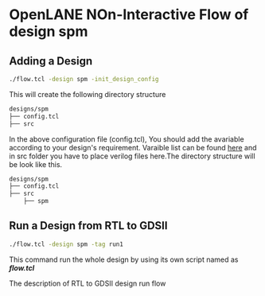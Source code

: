 # OpenLANE NOn-Interactive Flow of design spm


## Adding a Design

```bash
./flow.tcl -design spm -init_design_config
```
This will create the following directory structure
```bash 
designs/spm
├── config.tcl
├── src

```
In the above configuration file (config.tcl), You should add the avariable according to your design's requirement. Varaible list can be found [here](https://openlane-docs.readthedocs.io/en/rtd-develop/configuration/README.html) and in src folder you have to place verilog files here.The directory structure will be look like this.
```bash 
designs/spm
├── config.tcl
├── src
    ├── spm

```
## Run a Design from RTL to GDSII

```bash
./flow.tcl -design spm -tag run1
```
This command run the whole design by using its own script named as ***flow.tcl***

The description of RTL to GDSII design run flow 